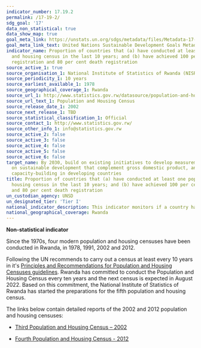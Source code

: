 ```yaml
---
indicator_number: 17.19.2
permalink: /17-19-2/
sdg_goal: '17'
data_non_statistical: true
data_show_map: true
goal_meta_link: https://unstats.un.org/sdgs/metadata/files/Metadata-17-19-02a.pdf
goal_meta_link_text: United Nations Sustainable Development Goals Metadata (pdf 468kB)
indicator_name: Proportion of countries that (a) have conducted at least one population
  and housing census in the last 10 years; and (b) have achieved 100 per cent birth
  registration and 80 per cent death registration
source_active_1: true
source_organisation_1: National Institute of Statistics of Rwanda (NISR)
source_periodicity_1: 10 years
source_earliest_available_1: 1978
source_geographical_coverage_1: Rwanda
source_url_1: http://www.statistics.gov.rw/datasource/population-and-housing-census 
source_url_text_1: Population and Housing Census
source_release_date_1: 2002
source_next_release_1: TBD
source_statistical_classification_1: Official
source_contact_1: http://www.statistics.gov.rw/
source_other_info_1: info@statistics.gov.rw
source_active_2: false
source_active_3: false
source_active_4: false
source_active_5: false
source_active_6: false
target_name: By 2030, build on existing initiatives to develop measurements of progress
  on sustainable development that complement gross domestic product, and support statistical
  capacity-building in developing countries
title: Proportion of countries that (a) have conducted at least one population and
  housing census in the last 10 years; and (b) have achieved 100 per cent birth registration
  and 80 per cent death registration
un_custodian_agency: UNSD
un_designated_tier: 'Tier I'
national_indicator_description: This indicator monitors if a country has conducted at least one population and housing census in the last 10 years and hence provides information on the availability of disaggregated population and housing data needed for the measurement of progress of the 2030 Agenda for Sustainable Development.
national_geographical_coverage: Rwanda
---
```

**Non-statistical indicator**

Since the 1970s, four modern population and housing censuses have been conducted in Rwanda, in 1978, 1991, 2002 and 2012.

Following the UN recommends to carry out a census at least every 10 years in it's [Principles and Recommendations for Population and Housing Censuses guidelines](https://unstats.un.org/unsd/demographic/meetings/egm/NewYork/2014/P&R_Revision3.pdf). Rwanda has committed to conduct the Population and Housing Census every ten years and the next census is expected in August 2022. Based on this commitment, the National Institute of Statistics of Rwanda has started the preparations for the fifth population and housing census.  

The links below contain detailed reports of the 2002 and 2012 population and housing censuses:

  * [Third Population and Housing Census – 2002](http://www.statistics.gov.rw/datasource/39)

  * [Fourth Population and Housing Census - 2012](http://www.statistics.gov.rw/datasource/42)



